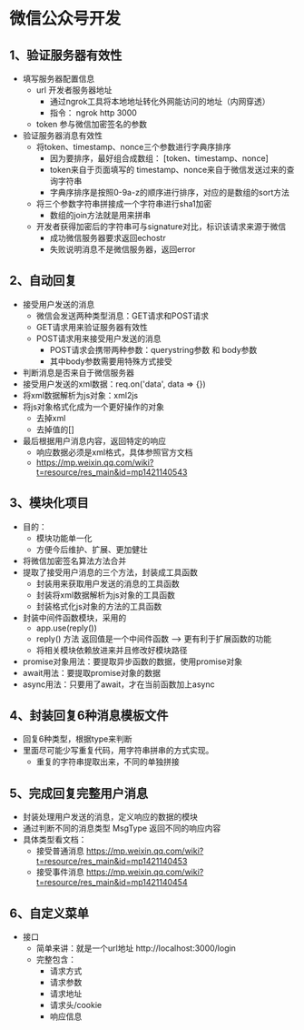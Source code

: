 # 微信公众号开发
## 1、验证服务器有效性
* 填写服务器配置信息
  * url  开发者服务器地址
    * 通过ngrok工具将本地地址转化外网能访问的地址（内网穿透）
    * 指令： ngrok http 3000
  * token 参与微信加密签名的参数
* 验证服务器消息有效性
  * 将token、timestamp、nonce三个参数进行字典序排序
    * 因为要排序，最好组合成数组： [token、timestamp、nonce]
    * token来自于页面填写的  timestamp、nonce来自于微信发送过来的查询字符串
    * 字典序排序是按照0-9a-z的顺序进行排序，对应的是数组的sort方法
  * 将三个参数字符串拼接成一个字符串进行sha1加密
    * 数组的join方法就是用来拼串
  * 开发者获得加密后的字符串可与signature对比，标识该请求来源于微信
    * 成功微信服务器要求返回echostr 
    * 失败说明消息不是微信服务器，返回error

## 2、自动回复
* 接受用户发送的消息
  * 微信会发送两种类型消息：GET请求和POST请求
  * GET请求用来验证服务器有效性
  * POST请求用来接受用户发送的消息
    * POST请求会携带两种参数：querystring参数 和 body参数
    * 其中body参数需要用特殊方式接受
* 判断消息是否来自于微信服务器
* 接受用户发送的xml数据：req.on('data', data => {})
* 将xml数据解析为js对象：xml2js
* 将js对象格式化成为一个更好操作的对象
  * 去掉xml
  * 去掉值的[]
* 最后根据用户消息内容，返回特定的响应
  * 响应数据必须是xml格式，具体参照官方文档  
  * https://mp.weixin.qq.com/wiki?t=resource/res_main&id=mp1421140543

## 3、模块化项目
* 目的：
  * 模块功能单一化
  * 方便今后维护、扩展、更加健壮
* 将微信加密签名算法方法合并
* 提取了接受用户消息的三个方法，封装成工具函数
  * 封装用来获取用户发送的消息的工具函数
  * 封装将xml数据解析为js对象的工具函数
  * 封装格式化js对象的方法的工具函数
* 封装中间件函数模块，采用的
  * app.use(reply())
   * reply() 方法 返回值是一个中间件函数 --> 更有利于扩展函数的功能
   * 将相关模块依赖放进来并且修改好模块路径
 * promise对象用法：要提取异步函数的数据，使用promise对象  
 * await用法：要提取promise对象的数据
 * async用法：只要用了await，才在当前函数加上async

## 4、封装回复6种消息模板文件
* 回复6种类型，根据type来判断
* 里面尽可能少写重复代码，用字符串拼串的方式实现。
  * 重复的字符串提取出来，不同的单独拼接

## 5、完成回复完整用户消息
* 封装处理用户发送的消息，定义响应的数据的模块
* 通过判断不同的消息类型 MsgType 返回不同的响应内容
* 具体类型看文档：
  * 接受普通消息 https://mp.weixin.qq.com/wiki?t=resource/res_main&id=mp1421140453
  * 接受事件消息 https://mp.weixin.qq.com/wiki?t=resource/res_main&id=mp1421140454 

## 6、自定义菜单
* 接口
  * 简单来讲：就是一个url地址  http://localhost:3000/login
  * 完整包含：
    * 请求方式
    * 请求参数
    * 请求地址
    * 请求头/cookie
    * 响应信息
